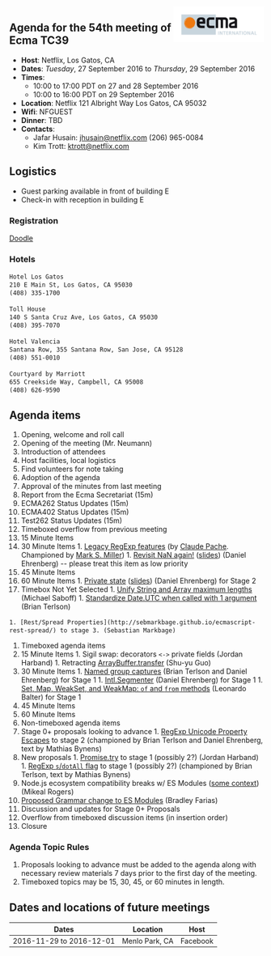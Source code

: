 <img src="../images/Ecma_RVB-003.jpg" align="right" height="70" alt="" />

## Agenda for the 54th meeting of Ecma TC39

- **Host**: Netflix, Los Gatos, CA
- **Dates**: *Tuesday*, 27 September 2016 to *Thursday*, 29 September 2016
- **Times**:
  - 10:00 to 17:00 PDT on 27 and 28 September 2016
  - 10:00 to 16:00 PDT on 29 September 2016
- **Location**: 
    Netflix
    121 Albright Way
    Los Gatos, CA 95032
- **Wifi**: NFGUEST
- **Dinner**: TBD
- **Contacts**:
  - Jafar Husain: jhusain@netflix.com (206) 965-0084
  - Kim Trott: ktrott@netflix.com

## Logistics

* Guest parking available in front of building E
* Check-in with reception in building E

### Registration
[Doodle](https://ecma-international.doodle.com/poll/ga4aaxnntm8tb3b2)

### Hotels

    Hotel Los Gatos
    210 E Main St, Los Gatos, CA 95030
    (408) 335-1700

    Toll House
    140 S Santa Cruz Ave, Los Gatos, CA 95030
    (408) 395-7070

    Hotel Valencia
    Santana Row, 355 Santana Row, San Jose, CA 95128
    (408) 551-0010

    Courtyard by Marriott
    655 Creekside Way, Campbell, CA 95008
    (408) 626-9590

## Agenda items

1. Opening, welcome and roll call
  1. Opening of the meeting (Mr. Neumann)
  1. Introduction of attendees
  1. Host facilities, local logistics
1. Find volunteers for note taking
1. Adoption of the agenda
1. Approval of the minutes from last meeting
1. Report from the Ecma Secretariat (15m)
1. ECMA262 Status Updates (15m)
1. ECMA402 Status Updates (15m)
1. Test262 Status Updates (15m)
1. Timeboxed overflow from previous meeting
  1. 15 Minute Items
  1. 30 Minute Items
    1. [Legacy RegExp features](https://github.com/claudepache/es-regexp-legacy-static-properties) (by [Claude Pache](https://github.com/claudepache). Championed by [Mark S. Miller](https://github.com/erights))
    1. [Revisit NaN again!](https://github.com/tc39/ecma262/issues/635) ([slides](https://docs.google.com/presentation/d/1eqimbmVpMZET_5H9NacVkXGP2WNATg8bXWi3Ky2bsGo/edit)) (Daniel Ehrenberg) -- please treat this item as low priority
  1. 45 Minute Items
  1. 60 Minute Items
    1. [Private state](https://github.com/tc39/proposal-private-fields) ([slides](https://docs.google.com/presentation/d/1RM_DEWAYh8PmJRt02IunIRaUNjlwprXF3yPW6NltuMA/edit)) (Daniel Ehrenberg) for Stage 2
  1. Timebox Not Yet Selected
    1. [Unify String and Array maximum lengths](https://github.com/tc39/ecma262/pull/641) (Michael Saboff)
    1. [Standardize Date.UTC when called with 1 argument](https://github.com/tc39/ecma262/pull/642) (Brian Terlson)

    1. [Rest/Spread Properties](http://sebmarkbage.github.io/ecmascript-rest-spread/) to stage 3. (Sebastian Markbage)
1. Timeboxed agenda items
  1. 15 Minute Items
    1. Sigil swap: decorators `<->` private fields (Jordan Harband)
    1. Retracting [ArrayBuffer.transfer](https://gist.github.com/lukewagner/2735af7eea411e18cf20) (Shu-yu Guo)
  1. 30 Minute Items
    1. [Named group captures](https://github.com/littledan/es-regexp-named-groups) (Brian Terlson and Daniel Ehrenberg) for Stage 1
    1. [Intl.Segmenter](https://github.com/littledan/Segmenter) (Daniel Ehrenberg) for Stage 1
    1. [Set, Map, WeakSet, and WeakMap: `of` and `from` methods](https://github.com/leobalter/proposal-setmap-offrom) (Leonardo Balter) for Stage 1
  1. 45 Minute Items
  1. 60 Minute Items
1. Non-timeboxed agenda items
  1. Stage 0+ proposals looking to advance
    1. [RegExp Unicode Property Escapes](https://github.com/mathiasbynens/es-regexp-unicode-property-escapes) to stage 2 (championed by Brian Terlson and Daniel Ehrenberg, text by Mathias Bynens)
  1. New proposals
    1. [Promise.try](https://github.com/ljharb/proposal-promise-try) to stage 1 (possibly 2?) (Jordan Harband)
    1. [RegExp `s`/`dotAll` flag](https://github.com/mathiasbynens/es-regexp-dotall-flag) to stage 1 (possibly 2?) (championed by Brian Terlson, text by Mathias Bynens)
  1. Node.js ecosystem compatibility breaks w/ ES Modules ([some context](https://github.com/tc39/agendas/pull/214#issuecomment-243929423)) (Mikeal Rogers)
  1. [Proposed Grammar change to ES Modules](https://github.com/bmeck/UnambiguousJavaScriptGrammar) (Bradley Farias)
  1. Discussion and updates for Stage 0+ Proposals
1. Overflow from timeboxed discussion items (in insertion order)
1. Closure

### Agenda Topic Rules

1. Proposals looking to advance must be added to the agenda along with necessary review materials 7 days prior to the first day of the meeting.
1. Timeboxed topics may be 15, 30, 45, or 60 minutes in length.

## Dates and locations of future meetings

| Dates                    | Location          | Host       |
|--------------------------|-------------------|------------|
| 2016-11-29 to 2016-12-01 | Menlo Park, CA    | Facebook   |
